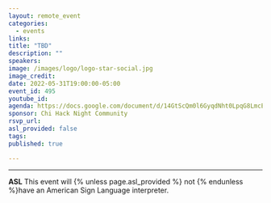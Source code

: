 ```yaml
---
layout: remote_event
categories:
  - events
links: 
title: "TBD"
description: ""
speakers:
image: /images/logo/logo-star-social.jpg
image_credit: 
date: 2022-05-31T19:00:00-05:00
event_id: 495
youtube_id: 
agenda: https://docs.google.com/document/d/14GtScQm0l6GyqdNht0LpqG8LmcEF7i3COjNJ06PaTj8/edit#
sponsor: Chi Hack Night Community
rsvp_url: 
asl_provided: false
tags:
published: true

---
```



---

**ASL** This event will {% unless page.asl_provided %} not {% endunless %}have an American Sign Language interpreter.

